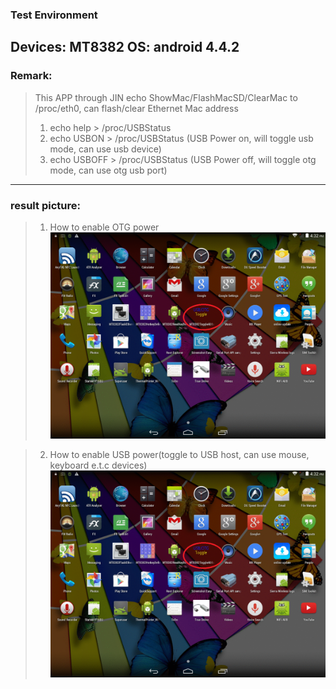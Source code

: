 ### Test Environment
Devices: MT8382
OS: android 4.4.2
---

### Remark:
>This APP through JIN echo ShowMac/FlashMacSD/ClearMac to /proc/eth0, can flash/clear Ethernet Mac address 
>
> 1. echo help > /proc/USBStatus
> 2. echo USBON > /proc/USBStatus    (USB Power on, will toggle usb mode, can use usb device)
> 3. echo USBOFF > /proc/USBStatus   (USB Power off, will toggle otg mode, can use otg usb port)
---

### result picture:
> 1. How to enable OTG power
![alt tag](https://github.com/showoowohs/Po_git/blob/master/MT8382ToggleADBandUSB/demo/enable_otg_power.gif)

> 2. How to enable USB power(toggle to USB host, can use mouse, keyboard e.t.c devices)
![alt tag](https://github.com/showoowohs/Po_git/blob/master/MT8382ToggleADBandUSB/demo/enable_usb_power.gif)
